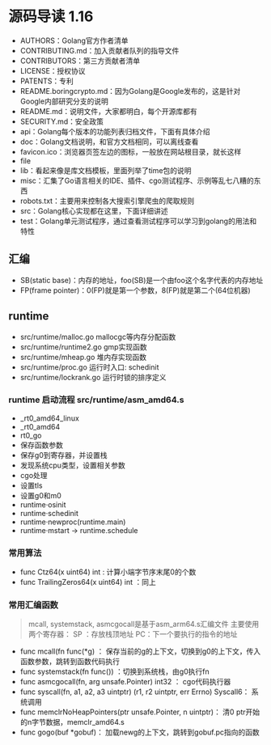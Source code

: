 # 源码导读 1.16

- AUTHORS：Golang官方作者清单
- CONTRIBUTING.md：加入贡献者队列的指导文件
- CONTRIBUTORS：第三方贡献者清单
- LICENSE：授权协议
- PATENTS：专利
- README.boringcrypto.md：因为Golang是Google发布的，这是针对Google内部研究分支的说明
- README.md：说明文件，大家都明白，每个开源库都有
- SECURITY.md：安全政策
- api：Golang每个版本的功能列表归档文件，下面有具体介绍
- doc：Golang文档说明，和官方文档相同，可以离线查看
- favicon.ico：浏览器页签左边的图标，一般放在网站根目录，就长这样
- file
- lib：看起来像是库文档模板，里面列举了time包的说明
- misc：汇集了Go语言相关的IDE、插件、cgo测试程序、示例等乱七八糟的东西
- robots.txt：主要用来控制各大搜索引擎爬虫的爬取规则
- src：Golang核心实现都在这里，下面详细讲述
- test：Golang单元测试程序，通过查看测试程序可以学习到golang的用法和特性

## 汇编

- SB(static base)：内存的地址，foo(SB)是一个由foo这个名字代表的内存地址
- FP(frame pointer)：0(FP)就是第一个参数，8(FP)就是第二个(64位机器)
## runtime 

- src/runtime/malloc.go   mallocgc等内存分配函数
- src/runtime/runtime2.go gmp实现函数
- src/runtime/mheap.go 堆内存实现函数
- src/runtime/proc.go 运行时入口: schedinit
- src/runtime/lockrank.go 运行时锁的排序定义

### runtime 启动流程 src/runtime/asm_amd64.s
- _rt0_amd64_linux
- _rt0_amd64
- rt0_go 
- 保存函数参数
- 保存g0到寄存器，并设置栈
- 发现系统cpu类型，设置相关参数
- cgo处理
- 设置tls
- 设置g0和m0
- runtime·osinit
- runtime·schedinit
- runtime·newproc(runtime.main)
- runtime·mstart -> runtime.schedule

### 常用算法
- func Ctz64(x uint64) int : 计算小端字节序末尾0的个数
- func TrailingZeros64(x uint64) int ：同上
### 常用汇编函数

> mcall, systemstack, asmcgocall是基于asm_arm64.s汇编文件
> 主要使用两个寄存器： SP ：存放栈顶地址   PC：下一个要执行的指令的地址
- func mcall(fn func(*g) ： 保存当前的g的上下文，切换到g0的上下文，传入函数参数，跳转到函数代码执行
- func systemstack(fn func()) ：切换到系统栈，由g0执行fn
- func asmcgocall(fn, arg unsafe.Pointer) int32 ： cgo代码执行器
- func syscall(fn, a1, a2, a3 uintptr) (r1, r2 uintptr, err Errno)  Syscall6： 系统调用
- func memclrNoHeapPointers(ptr unsafe.Pointer, n uintptr)： 清0 ptr开始的n字节数据，memclr_amd64.s
- func gogo(buf *gobuf)： 加载newg的上下文，跳转到gobuf.pc指向的函数


